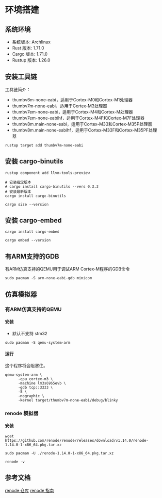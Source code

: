 # 环境搭建

## 系统环境
- 系统版本: Archlinux
- Rust 版本: 1.71.0
- Cargo 版本: 1.71.0
- Rustup 版本: 1.26.0


## 安装工具链
工具链简介：
- thumbv6m-none-eabi，适用于Cortex-M0和Cortex-M1处理器
- thumbv7m-none-eabi，适用于Cortex-M3处理器
- thumbv7em-none-eabi，适用于Cortex-M4和Cortex-M处理器
- thumbv7em-none-eabihf，适用于Cortex-M4F和Cortex-M7F处理器
- thumbv8m.main-none-eabi，适用于Cortex-M33和Cortex-M35P处理器
- thumbv8m.main-none-eabihf，适用于Cortex-M33F和Cortex-M35PF处理器


```shell
rustup target add thumbv7m-none-eabi
```

## 安装 cargo-binutils
```shell
rustup component add llvm-tools-preview

# 安装指定版本
# cargo install cargo-binutils --vers 0.3.3
# 安装最新版本
cargo install cargo-binutils

cargo size --version
```

## 安装 cargo-embed
```shell
cargo install cargo-embed

cargo embed --version
```

## 有ARM支持的GDB 
有ARM仿真支持的QEMU用于调试ARM Cortex-M程序的GDB命令
```shell
sudo pacman -S arm-none-eabi-gdb minicom
```


## 仿真模拟器

### 有ARM仿真支持的QEMU

#### 安装
- 默认不支持 stm32
```shell
sudo pacman -S qemu-system-arm
```

#### 运行
这个程序将会阻塞住。
```shell
qemu-system-arm \
      -cpu cortex-m3 \
      -machine lm3s6965evb \
      -gdb tcp::3333 \
      -S \
      -nographic \
      -kernel target/thumbv7m-none-eabi/debug/blinky
```

### renode 模拟器

#### 安装
```
wget https://github.com/renode/renode/releases/download/v1.14.0/renode-1.14.0-1-x86_64.pkg.tar.xz

sudo pacman -U ./renode-1.14.0-1-x86_64.pkg.tar.xz

renode -v
```



## 参考文档
[renode 仓库](https://github.com/renode/renode)
[renode 指南](https://renode.readthedocs.io/en/latest/introduction/installing.html)
